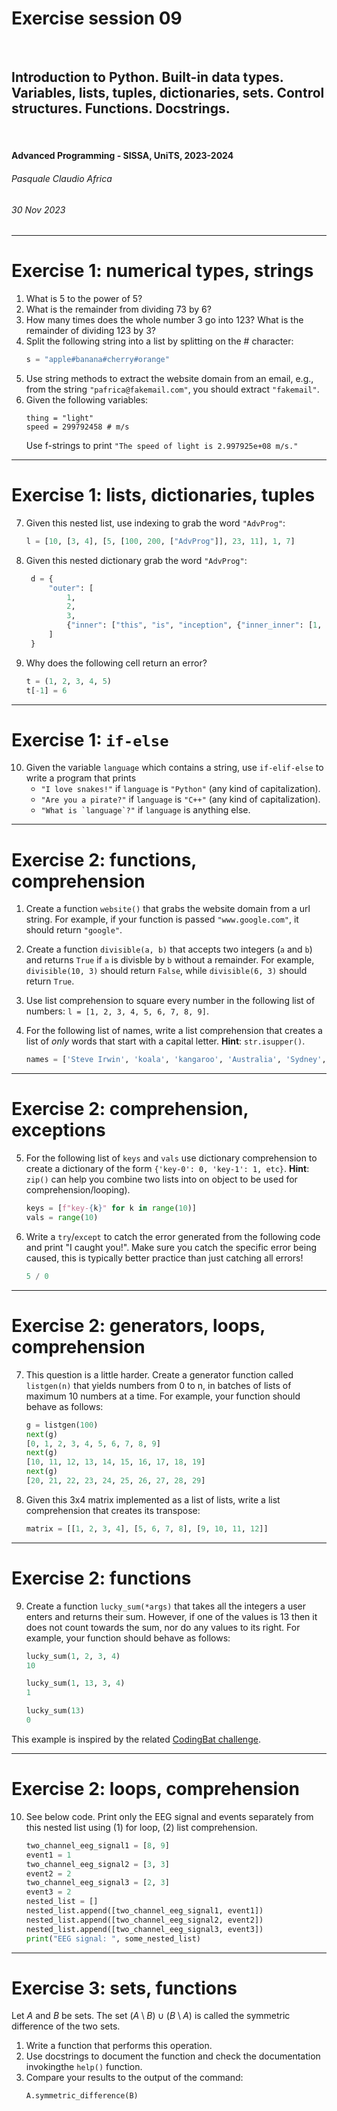 <!--
title: Exercise session 09
paginate: true

_class: titlepage
-->

# Exercise session 09
<br>

## Introduction to Python. Built-in data types. Variables, lists, tuples, dictionaries, sets. Control structures. Functions. Docstrings.
<br>

#### Advanced Programming - SISSA, UniTS, 2023-2024

###### Pasquale Claudio Africa

###### 30 Nov 2023

---

# Exercise 1: numerical types, strings

1. What is 5 to the power of 5?
2. What is the remainder from dividing 73 by 6?
3. How many times does the whole number 3 go into 123? What is the remainder of dividing 123 by 3?
4. Split the following string into a list by splitting on the # character:
   ```python
   s = "apple#banana#cherry#orange"
   ```
5. Use string methods to extract the website domain from an email, e.g., from the string `"pafrica@fakemail.com"`, you should extract `"fakemail"`.
6. Given the following variables:
   ```
   thing = "light"
   speed = 299792458 # m/s
   ```
   Use f-strings to print `"The speed of light is 2.997925e+08 m/s."`

---

# Exercise 1: lists, dictionaries, tuples

7. Given this nested list, use indexing to grab the word `"AdvProg"`:
   ```python
   l = [10, [3, 4], [5, [100, 200, ["AdvProg"]], 23, 11], 1, 7]
   ```
8. Given this nested dictionary grab the word `"AdvProg"`:
   ```python
    d = {
        "outer": [
            1,
            2,
            3,
            {"inner": ["this", "is", "inception", {"inner_inner": [1, 2, 3, "AdvProg"]}]},
        ]
    }
    ```
9. Why does the following cell return an error?
   ```python
   t = (1, 2, 3, 4, 5)
   t[-1] = 6
   ```

---

# Exercise 1: `if-else`

10. Given the variable `language` which contains a string, use `if-elif-else` to write a program that prints
    - `"I love snakes!"` if `language` is `"Python"` (any kind of capitalization).
    - `"Are you a pirate?"` if `language` is `"C++"` (any kind of capitalization).
    - ``"What is `language`?"`` if `language` is anything else.

---

# Exercise 2: functions, comprehension

1. Create a function `website()` that grabs the website domain from a url string. For example, if your function is passed `"www.google.com"`, it should return `"google"`.

2. Create a function `divisible(a, b)` that accepts two integers (`a` and `b`) and returns `True` if `a` is divisble by `b` without a remainder. For example, `divisible(10, 3)` should return `False`, while `divisible(6, 3)` should return `True`.

3. Use list comprehension to square every number in the following list of numbers: `l = [1, 2, 3, 4, 5, 6, 7, 8, 9]`.

4. For the following list of names, write a list comprehension that creates a list of *only* words that start with a capital letter. **Hint**: `str.isupper()`.
   ```python
   names = ['Steve Irwin', 'koala', 'kangaroo', 'Australia', 'Sydney', 'desert']
   ```

---

# Exercise 2: comprehension, exceptions

5. For the following list of `keys` and `vals` use dictionary comprehension to create a dictionary of the form `{'key-0': 0, 'key-1': 1, etc}`. **Hint**: `zip()` can help you combine two lists into on object to be used for comprehension/looping).
   ```python
   keys = [f"key-{k}" for k in range(10)]
   vals = range(10)
   ```

6. Write a `try`/`except` to catch the error generated from the following code and print "I caught you!". Make sure you catch the specific error being caused, this is typically better practice than just catching all errors!
   ```python
   5 / 0
   ```

---

# Exercise 2: generators, loops, comprehension

7. This question is a little harder. Create a generator function called `listgen(n)` that yields numbers from 0 to n, in batches of lists of maximum 10 numbers at a time. For example, your function should behave as follows:
   ```python
   g = listgen(100)
   next(g)
   [0, 1, 2, 3, 4, 5, 6, 7, 8, 9]
   next(g)
   [10, 11, 12, 13, 14, 15, 16, 17, 18, 19]
   next(g)
   [20, 21, 22, 23, 24, 25, 26, 27, 28, 29]
   ```

8. Given this 3x4 matrix implemented as a list of lists, write a list comprehension that creates its transpose:
   ```python
   matrix = [[1, 2, 3, 4], [5, 6, 7, 8], [9, 10, 11, 12]]
   ```

---

# Exercise 2: functions

9. Create a function `lucky_sum(*args)` that takes all the integers a user enters and returns their sum. However, if one of the values is 13 then it does not count towards the sum, nor do any values to its right. For example, your function should behave as follows:
   ```python
   lucky_sum(1, 2, 3, 4)
   10

   lucky_sum(1, 13, 3, 4)
   1

   lucky_sum(13)
   0
   ```

This example is inspired by the related [CodingBat challenge](https://codingbat.com/prob/p130788).

---

# Exercise 2: loops, comprehension

10. See below code. Print only the EEG signal and events separately from this nested list using (1) for loop, (2) list comprehension.
    ```python
    two_channel_eeg_signal1 = [8, 9]
    event1 = 1
    two_channel_eeg_signal2 = [3, 3]
    event2 = 2
    two_channel_eeg_signal3 = [2, 3]
    event3 = 2
    nested_list = []
    nested_list.append([two_channel_eeg_signal1, event1])
    nested_list.append([two_channel_eeg_signal2, event2])
    nested_list.append([two_channel_eeg_signal3, event3])
    print("EEG signal: ", some_nested_list)
    ```

---

# Exercise 3: sets, functions

Let $A$ and $B$ be sets. The set $(A \setminus B) \cup (B \setminus A)$ is called the symmetric difference of the two sets.

1. Write a function that performs this operation.
2. Use docstrings to document the function and check the documentation invokingthe `help()` function.
3. Compare your results to the output of the command:
   ```python
   A.symmetric_difference(B)
   ```
